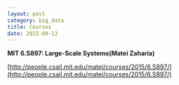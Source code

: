```yaml
---
layout: post
category: big_data
title: Courses
date: 2015-09-13
---
```


**MIT 6.S897: Large-Scale Systems(Matei Zaharia)**

[http://people.csail.mit.edu/matei/courses/2015/6.S897/](http://people.csail.mit.edu/matei/courses/2015/6.S897/)
